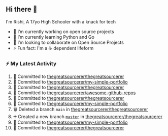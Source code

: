 ## Hi there 👋

I'm Rishi, A 17yo High Schooler with a knack for tech

- 🔭 I’m currently working on open source projects
- 🌱 I’m currently learning Python and Go
- 👯 I’m looking to collaborate on Open Source Projects
- ⚡ Fun fact: I'm a ☕ dependent lifeform



### ⚡ My Latest Activity

<!--START_SECTION:activity-->
1. 📝 Committed to [thegreatsourcerer/thegreatsourcerer](https://github.com/thegreatsourcerer/thegreatsourcerer/commit/1f3a03a3a87eb8bda2922489491fb4e54317d98d)
2. 📝 Committed to [thegreatsourcerer/my-simple-portfolio](https://github.com/thegreatsourcerer/my-simple-portfolio/commit/559694399a4f763f3834f8767847d9072a277bf4)
3. 📝 Committed to [thegreatsourcerer/thegreatsourcerer](https://github.com/thegreatsourcerer/thegreatsourcerer/commit/c5d10ae05e9e0bca400a015c63b34e3317ce1037)
4. 📝 Committed to [thegreatsourcerer/awesome-github-repos](https://github.com/thegreatsourcerer/awesome-github-repos/commit/031c6617703ff7f05c909af1e2b66645f791f802)
5. 📝 Committed to [thegreatsourcerer/thegreatsourcerer](https://github.com/thegreatsourcerer/thegreatsourcerer/commit/d19e5354a1543184e5b64076c015e8c443dac3cb)
6. 📝 Committed to [thegreatsourcerer/my-simple-portfolio](https://github.com/thegreatsourcerer/my-simple-portfolio/commit/c22c5fe177e6a01c88357d8a59ad40d432ad85c0)
7. 🗑️ Deleted a branch `main` in [thegreatsourcerer/thegreatsourcerer](https://github.com/thegreatsourcerer/thegreatsourcerer)
8. ➕ Created a new branch [`master`](https://github.com/thegreatsourcerer/thegreatsourcerer/tree/master) in [thegreatsourcerer/thegreatsourcerer](https://github.com/thegreatsourcerer/thegreatsourcerer)
9. 📝 Committed to [thegreatsourcerer/my-simple-portfolio](https://github.com/thegreatsourcerer/my-simple-portfolio/commit/008b86636828d01b8d99f843553a8ed69c4881cf)
10. 📝 Committed to [thegreatsourcerer/thegreatsourcerer](https://github.com/thegreatsourcerer/thegreatsourcerer/commit/714adfd34c0d119ce35702afce70e216246057b9)
<!--END_SECTION:activity-->
